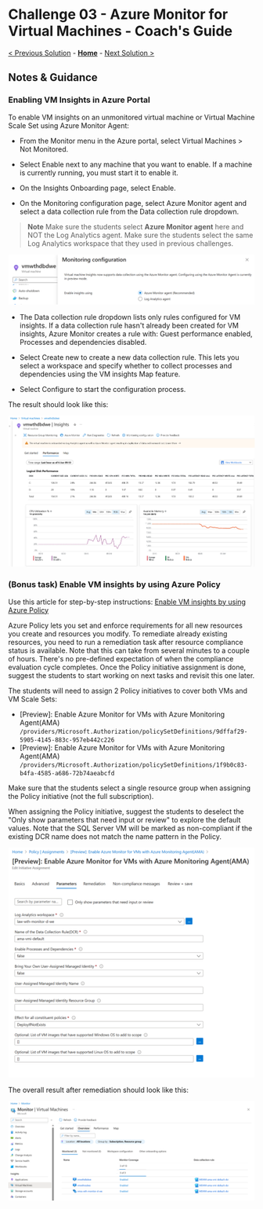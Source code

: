 # Challenge 03 - Azure Monitor for Virtual Machines - Coach's Guide 

[< Previous Solution](./Solution-02.md) - **[Home](./README.md)** - [Next Solution >](./Solution-04.md)

## Notes & Guidance

### Enabling VM Insights in Azure Portal

To enable VM insights on an unmonitored virtual machine or Virtual Machine Scale Set using Azure Monitor Agent:

- From the Monitor menu in the Azure portal, select Virtual Machines > Not Monitored.

- Select Enable next to any machine that you want to enable. If a machine is currently running, you must start it to enable it.

- On the Insights Onboarding page, select Enable.

- On the Monitoring configuration page, select Azure Monitor agent and select a data collection rule from the Data collection rule dropdown.

>**Note** Make sure the students select **Azure Monitor agent** here and NOT the Log Analytics agent. Make sure the students select the same Log Analytics workspace that they used in previous challenges.

![Enabling VM insights with Azure Monitor agent in Azure Portal](../Images/03-01-VM-Insights.png)

- The Data collection rule dropdown lists only rules configured for VM insights. If a data collection rule hasn't already been created for VM insights, Azure Monitor creates a rule with: Guest performance enabled, Processes and dependencies disabled.

- Select Create new to create a new data collection rule. This lets you select a workspace and specify whether to collect processes and dependencies using the VM insights Map feature.

- Select Configure to start the configuration process. 

The result should look like this:

![The view of VM Insights workbook in Azure Portal](../Images/03-02-VM-Insights.png)

### (Bonus task) Enable VM insights by using Azure Policy

Use this article for step-by-step instructions:
[Enable VM insights by using Azure Policy](https://learn.microsoft.com/en-us/azure/azure-monitor/vm/vminsights-enable-policy)

Azure Policy lets you set and enforce requirements for all new resources you create and resources you modify. To remediate already existing resources, you need to run a remediation task after resource compliance status is available. Note that this can take from several minutes to a couple of hours. There's no pre-defined expectation of when the compliance evaluation cycle completes. Once the Policy initiative assignment is done, suggest the students to start working on next tasks and revisit this one later.

The students will need to assign 2 Policy initiatives to cover both VMs and VM Scale Sets:
- [Preview]: Enable Azure Monitor for VMs with Azure Monitoring Agent(AMA) 
`/providers/Microsoft.Authorization/policySetDefinitions/9dffaf29-5905-4145-883c-957eb442c226`
- [Preview]: Enable Azure Monitor for VMs with Azure Monitoring Agent(AMA) 
`/providers/Microsoft.Authorization/policySetDefinitions/1f9b0c83-b4fa-4585-a686-72b74aeabcfd`

Make sure that the students select a single resource group when assigning the Policy initiative (not the full subscription).

When assigning the Policy initiative, suggest the students to deselect the "Only show parameters that need input or review" to explore the default values. Note that the SQL Server VM will be marked as non-compliant if the existing DCR name does not match the name pattern in the Policy.

![Configuring Azure Policy parameters in Azure Portal](../Images/03-04-policy.png)

The overall result after remediation should look like this:

![Virtual Machines blade in Azure Monitor showing all VMs onboarded to Insights](../Images/03-03-VM-insights.png)


